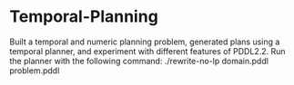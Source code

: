 # Temporal-Planning
Built a temporal and numeric planning problem, generated plans using a temporal planner, and experiment with different features of PDDL2.2.
Run the planner with the following command:
./rewrite-no-lp domain.pddl problem.pddl
